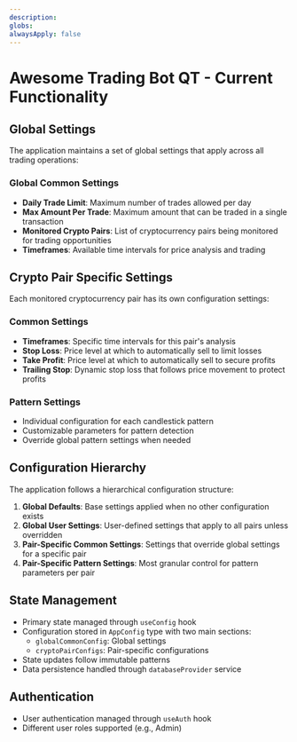 ```yaml
---
description: 
globs: 
alwaysApply: false
---
```

 # Awesome Trading Bot QT - Current Functionality

## Global Settings
The application maintains a set of global settings that apply across all trading operations:

### Global Common Settings
- **Daily Trade Limit**: Maximum number of trades allowed per day
- **Max Amount Per Trade**: Maximum amount that can be traded in a single transaction
- **Monitored Crypto Pairs**: List of cryptocurrency pairs being monitored for trading opportunities
- **Timeframes**: Available time intervals for price analysis and trading

## Crypto Pair Specific Settings
Each monitored cryptocurrency pair has its own configuration settings:

### Common Settings
- **Timeframes**: Specific time intervals for this pair's analysis
- **Stop Loss**: Price level at which to automatically sell to limit losses
- **Take Profit**: Price level at which to automatically sell to secure profits
- **Trailing Stop**: Dynamic stop loss that follows price movement to protect profits

### Pattern Settings
- Individual configuration for each candlestick pattern
- Customizable parameters for pattern detection
- Override global pattern settings when needed

## Configuration Hierarchy
The application follows a hierarchical configuration structure:
1. **Global Defaults**: Base settings applied when no other configuration exists
2. **Global User Settings**: User-defined settings that apply to all pairs unless overridden
3. **Pair-Specific Common Settings**: Settings that override global settings for a specific pair
4. **Pair-Specific Pattern Settings**: Most granular control for pattern parameters per pair

## State Management
- Primary state managed through `useConfig` hook
- Configuration stored in `AppConfig` type with two main sections:
  - `globalCommonConfig`: Global settings
  - `cryptoPairConfigs`: Pair-specific configurations
- State updates follow immutable patterns
- Data persistence handled through `databaseProvider` service

## Authentication
- User authentication managed through `useAuth` hook
- Different user roles supported (e.g., Admin)